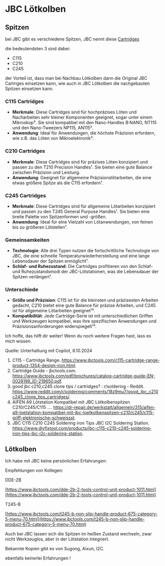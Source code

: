 # JBC Lötkolben

## Spitzen

bei JBC gibt es verschiedene Spitzen, JBC nennt diese [Cartridges](https://www.jbctools.com/cartridges-category-4.html)

die bedeutendsten 3 sind dabei: 


* C115
* C210
* C245

der Vorteil ist, dass man bei Nachbau Lötkolben dann die Original JBC Cartriges einsetzen kann, wie auch in JBC Lötkolben die nachgebauten Spitzen einsetzen kann. 


### **C115 Cartridges**
- **Merkmale**: Diese Cartridges sind für hochpräzises Löten und Nacharbeiten sehr kleiner Komponenten geeignet, sogar unter einem Mikroskop³. Sie sind kompatibel mit den Nano-Handles B·NANO, NT115 und den Nano-Tweezers NP115, AN115³.
- **Anwendung**: Ideal für Anwendungen, die höchste Präzision erfordern, wie z.B. das Löten von Mikroelektronik³.

### **C210 Cartridges**
- **Merkmale**: Diese Cartridges sind für präzises Löten konzipiert und passen zu den T210 Precision Handles¹. Sie bieten eine gute Balance zwischen Präzision und Leistung.
- **Anwendung**: Geeignet für allgemeine Präzisionslötarbeiten, die eine etwas größere Spitze als die C115 erfordern¹.

### **C245 Cartridges**
- **Merkmale**: Diese Cartridges sind für allgemeine Lötarbeiten konzipiert und passen zu den T245 General Purpose Handles¹. Sie bieten eine breite Palette von Spitzenformen und -größen.
- **Anwendung**: Ideal für eine Vielzahl von Lötanwendungen, von feinen bis zu größeren Lötstellen¹.

### **Gemeinsamkeiten**
- **Technologie**: Alle drei Typen nutzen die fortschrittliche Technologie von JBC, die eine schnelle Temperaturwiederherstellung und eine lange Lebensdauer der Spitzen ermöglicht¹.
- **Schlaf- und Ruhezustand**: Die Cartridges profitieren von den Schlaf- und Ruhezustandsmodi der JBC-Lötstationen, was die Lebensdauer der Spitzen verlängert¹.

### **Unterschiede**
- **Größe und Präzision**: C115 ist für die kleinsten und präzisesten Arbeiten gedacht, C210 bietet eine gute Balance für präzise Arbeiten, und C245 ist für allgemeine Lötarbeiten geeignet¹³.
- **Kompatibilität**: Jede Cartridge-Serie ist mit unterschiedlichen Griffen und Werkzeugen kompatibel, was ihre spezifischen Anwendungen und Präzisionsanforderungen widerspiegelt¹³.

Ich hoffe, das hilft dir weiter! Wenn du noch weitere Fragen hast, lass es mich wissen.

Quelle: Unterhaltung mit Copilot, 6.10.2024
1) C115 - Cartridge Range. https://www.jbctools.com/c115-cartridge-range-product-1354-design-iron.html.
2) Cartridge Guide - jbctools.com. https://www.jbctools.com/pdf/brochures/catalog-cartridge-guide-EN-0028198_ID-219650.pdf.
3) good jbc c210,c245 clone tips / cartridges? : r/soldering - Reddit. https://www.reddit.com/r/soldering/comments/18z9mu7/good_jbc_c210c245_clone_tips_cartridges/.
4) AIFEN A9 Lötstation Kompatibel mit JBC Lötkolbenspitzen C210/C245/C115 .... https://dr-repair.de/werkstatt/allgemein/315/aifen-a9-loetstation-kompatibel-mit-jbc-loetkolbenspitzen-c210/c245/c115-griff-elektronische-schweissst.
5) JBC C115 C210 C245 Soldering iron Tips JBC I2C Soldering Station. https://www.diyfixtool.com/products/jbc-c115-c210-c245-soldering-iron-tips-jbc-i2c-soldering-station.


## Lötkolben

Ich habe mit JBC keine persönlichen Erfahrungen: 

Empfehlungen von Kollegen: 

DDE-2B

[https://www.jbctools.com/dde-2b-2-tools-control-unit-product-1011.html](https://www.jbctools.com/dde-2b-2-tools-control-unit-product-1011.html)

T245-B

[https://www.jbctools.com/t245-b-non-slip-handle-product-675-category-5-menu-70.html](https://www.jbctools.com/t245-b-non-slip-handle-product-675-category-5-menu-70.html)

Auch bei JBC lassen sich die Spitzen im heißen Zustand wechseln, zwar nicht Werkzeuglos, aber in der Lötstation integriert. 

Bekannte Kopien gibt es von Sugong, Aixun, I2C. 

ebenfalls keinerlei Erfahrungen !
